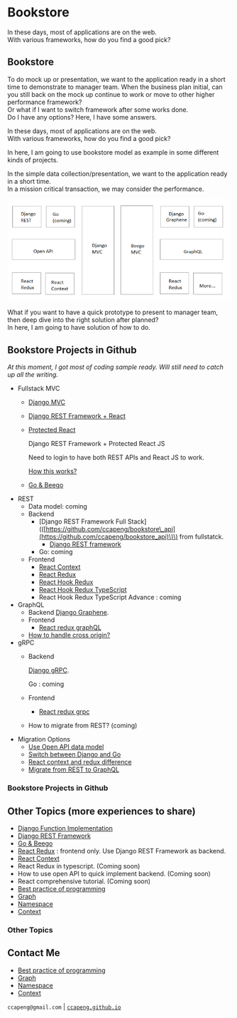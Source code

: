 # Bookstore



In these days, most of applications are on the web.  
With various frameworks, how do you find a good pick?

## Bookstore

To do mock up or presentation, we want to the application ready in a short time to demonstrate to manager team. When the business plan initial, can you still back on the mock up continue to work or move to other higher performance framework?  
Or what if I want to switch framework after some works done.  
Do I have any options? Here, I have some answers.

In these days, most of applications are on the web.  
With various frameworks, how do you find a good pick?

In here, I am going to use bookstore model as example in some different kinds of projects.

In the simple data collection/presentation, we want to the application ready in a short time.  
In a mission critical transaction, we may consider the performance.

![](.gitbook/assets/bookstore.png)

What if you want to have a quick prototype to present to manager team, then deep dive into the right solution after planned?  
In here, I am going to have solution of how to do.

## Bookstore Projects in Github

_At this moment, I got most of coding sample ready. Will still need to catch up all the writing._

* Fullstack MVC
  * [Django MVC](https://github.com/ccapeng/django-bookstore)
  * [Django REST Framework + React](https://github.com/ccapeng/bookstore_api)
  * [Protected React](https://github.com/ccapeng/bookstore_pro)  

      Django REST Framework + Protected React JS  

      Need to login to have both REST APIs and React JS to work.  

      [How this works?](./)

  * [Go & Beego](https://github.com/ccapeng/beego-bookstore)
* REST
  * Data model: coming
  * Backend
    * \[Django REST Framework Full Stack\]\(\([https://github.com/ccapeng/bookstore\_api](https://github.com/ccapeng/bookstore_api)\)\) from fullstatck.
      * [Django REST framework](topic-django-rest.md)
    * Go: coming
  * Frontend
    * [React Context](https://github.com/ccapeng/bookstore-context)
    * [React Redux](https://github.com/ccapeng/bookstore-redux)
    * [React Hook Redux](https://github.com/ccapeng/bookstore-hook-redux)
    * [React Hook Redux TypeScript](https://github.com/ccapeng/bookstore-tx-redux)
    * React Hook Redux TypeScript Advance : coming
* GraphQL
  * Backend [Django Graphene](https://github.com/ccapeng/bookstore_graphene).
  * Frontend
    * [React redux graphQL](https://github.com/ccapeng/bookstore-redux-graphql)
  * [How to handle cross origin?](topic-graphql-cross-origin.md)
* gRPC
  * Backend

      [Django gRPC](https://github.com/ccapeng/bookstore_grpc).  

      Go : coming

  * Frontend
    * [React redux grpc](https://github.com/ccapeng/bookstore-redux-grpc)
  * How to migrate from REST? \(coming\)
* Migration Options
  * [Use Open API data model](topic-use-open-api.md)
  * [Switch between Django and Go](topic-switch-between-django-and-go.md)
  * [React context and redux difference](topic-react-context-and-redux-diff.md)
  * [Migrate from REST to GraphQL](topic-rest-to-graphql.md)

### Bookstore Projects in Github

## Other Topics \(more experiences to share\)

* [Django Function Implementation](https://github.com/ccapeng/django-bookstore)
* [Django REST Framework](https://github.com/ccapeng/bookstore_api)
* [Go & Beego](https://github.com/ccapeng/beego-bookstore)
* [React Redux](https://github.com/ccapeng/bookstore-hook-redux) : frontend only. Use Django REST Framework as backend.
* [React Context](https://github.com/ccapeng/bookstore-context)
* React Redux in typescript. \(Coming soon\)
* How to use open API to quick implement backend. \(Coming soon\)
* React comprehensive tutorial. \(Coming soon\)
* [Best practice of programming](https://ccapeng.gitbook.io/programming/)
* [Graph](https://ccapeng.gitbook.io/graph/)
* [Namespace](https://ccapeng.gitbook.io/namespace/)
* [Context](https://ccapeng.gitbook.io/context/)

### Other Topics

## Contact Me

* [Best practice of programming](https://ccapeng.gitbook.io/programming/)
* [Graph](https://ccapeng.gitbook.io/graph/)
* [Namespace](https://ccapeng.gitbook.io/namespace/)
* [Context](https://ccapeng.gitbook.io/context/)

`ccapeng@gmail.com` \| [`ccapeng.github.io`](https://ccapeng.github.io)

